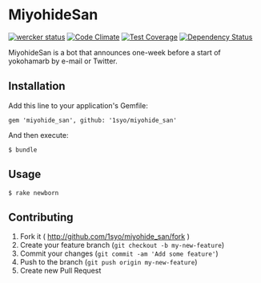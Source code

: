 # MiyohideSan

[![wercker status](https://app.wercker.com/status/f56e2c05777212afdfa5877a7874b9a2/s/master "wercker status")](https://app.wercker.com/project/bykey/f56e2c05777212afdfa5877a7874b9a2)
[![Code Climate](https://codeclimate.com/github/1syo/miyohide_san.png)](https://codeclimate.com/github/1syo/miyohide_san)
[![Test
Coverage](https://codeclimate.com/github/1syo/miyohide_san/badges/coverage.svg)](https://codeclimate.com/github/1syo/miyohide_san)
[![Dependency Status](https://gemnasium.com/1syo/miyohide_san.svg)](https://gemnasium.com/1syo/miyohide_san)

MiyohideSan is a bot that announces one-week before a start of yokohamarb by e-mail or Twitter.

## Installation

Add this line to your application's Gemfile:

    gem 'miyohide_san', github: '1syo/miyohide_san'

And then execute:

    $ bundle

## Usage

    $ rake newborn

## Contributing

1. Fork it ( http://github.com/1syo/miyohide_san/fork )
2. Create your feature branch (`git checkout -b my-new-feature`)
3. Commit your changes (`git commit -am 'Add some feature'`)
4. Push to the branch (`git push origin my-new-feature`)
5. Create new Pull Request
